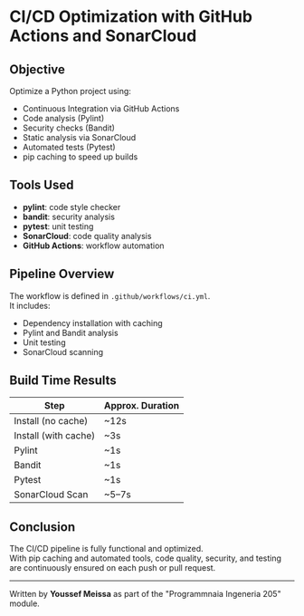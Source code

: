 # CI/CD Optimization with GitHub Actions and SonarCloud

## Objective
Optimize a Python project using:
- Continuous Integration via GitHub Actions
- Code analysis (Pylint)
- Security checks (Bandit)
- Static analysis via SonarCloud
- Automated tests (Pytest)
- pip caching to speed up builds

## Tools Used
- **pylint**: code style checker
- **bandit**: security analysis
- **pytest**: unit testing
- **SonarCloud**: code quality analysis
- **GitHub Actions**: workflow automation

## Pipeline Overview
The workflow is defined in `.github/workflows/ci.yml`.  
It includes:
- Dependency installation with caching
- Pylint and Bandit analysis
- Unit testing
- SonarCloud scanning

## Build Time Results

| Step                   | Approx. Duration |
|------------------------|------------------|
| Install (no cache)     | ~12s             |
| Install (with cache)   | ~3s              |
| Pylint                 | ~1s              |
| Bandit                 | ~1s              |
| Pytest                 | ~1s              |
| SonarCloud Scan        | ~5–7s            |

## Conclusion
The CI/CD pipeline is fully functional and optimized.  
With pip caching and automated tools, code quality, security, and testing are continuously ensured on each push or pull request.

---

Written by **Youssef Meissa** as part of the "Programmnaia Ingeneria 205" module.
